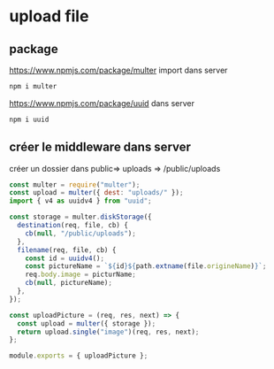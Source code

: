 # upload file

## package

<https://www.npmjs.com/package/multer> import dans server

```bash
npm i multer
```

<https://www.npmjs.com/package/uuid> dans server

```bash
npm i uuid
```

## créer le middleware dans server

créer un dossier dans public=> uploads => /public/uploads

```js
const multer = require("multer");
const upload = multer({ dest: "uploads/" });
import { v4 as uuidv4 } from "uuid";

const storage = multer.diskStorage({
  destination(req, file, cb) {
    cb(null, "/public/uploads");
  },
  filename(req, file, cb) {
    const id = uuidv4();
    const pictureName = `${id}${path.extname(file.origineName)}`;
    req.body.image = picturName;
    cb(null, pictureName);
  },
});

const uploadPicture = (req, res, next) => {
  const upload = multer({ storage });
  return upload.single("image")(req, res, next);
};

module.exports = { uploadPicture };
```
